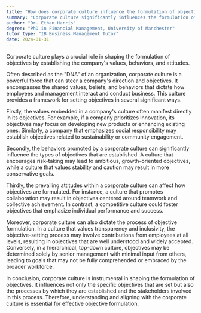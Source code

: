 ```yaml
---
title: "How does corporate culture influence the formulation of objectives?"
summary: "Corporate culture significantly influences the formulation of objectives by shaping the company's values, behaviours, and attitudes."
author: "Dr. Ethan Harris"
degree: "PhD in Financial Management, University of Manchester"
tutor_type: "IB Business Management Tutor"
date: 2024-01-31
---
```


Corporate culture plays a crucial role in shaping the formulation of objectives by establishing the company's values, behaviors, and attitudes.

Often described as the "DNA" of an organization, corporate culture is a powerful force that can steer a company's direction and objectives. It encompasses the shared values, beliefs, and behaviors that dictate how employees and management interact and conduct business. This culture provides a framework for setting objectives in several significant ways.

Firstly, the values embedded in a company's culture often manifest directly in its objectives. For example, if a company prioritizes innovation, its objectives may focus on developing new products or enhancing existing ones. Similarly, a company that emphasizes social responsibility may establish objectives related to sustainability or community engagement.

Secondly, the behaviors promoted by a corporate culture can significantly influence the types of objectives that are established. A culture that encourages risk-taking may lead to ambitious, growth-oriented objectives, while a culture that values stability and caution may result in more conservative goals.

Thirdly, the prevailing attitudes within a corporate culture can affect how objectives are formulated. For instance, a culture that promotes collaboration may result in objectives centered around teamwork and collective achievement. In contrast, a competitive culture could foster objectives that emphasize individual performance and success.

Moreover, corporate culture can also dictate the process of objective formulation. In a culture that values transparency and inclusivity, the objective-setting process may involve contributions from employees at all levels, resulting in objectives that are well understood and widely accepted. Conversely, in a hierarchical, top-down culture, objectives may be determined solely by senior management with minimal input from others, leading to goals that may not be fully comprehended or embraced by the broader workforce.

In conclusion, corporate culture is instrumental in shaping the formulation of objectives. It influences not only the specific objectives that are set but also the processes by which they are established and the stakeholders involved in this process. Therefore, understanding and aligning with the corporate culture is essential for effective objective formulation.
    